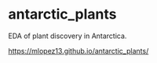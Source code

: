 # antarctic_plants
EDA of plant discovery in Antarctica.

https://mlopez13.github.io/antarctic_plants/
